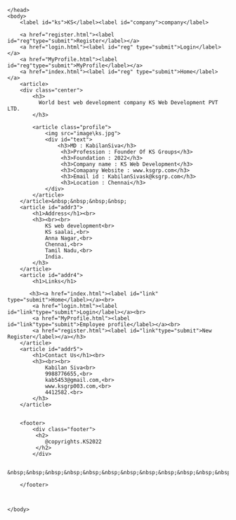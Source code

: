 
<!DOCTYPE html>
<!--[if lt IE 7]>      <html class="no-js lt-ie9 lt-ie8 lt-ie7"> <![endif]-->
<!--[if IE 7]>         <html class="no-js lt-ie9 lt-ie8"> <![endif]-->
<!--[if IE 8]>         <html class="no-js lt-ie9"> <![endif]-->
<!--[if gt IE 8]>      <html class="no-js"> <!--<![endif]-->
<html>
    <head>
        <meta charset="utf-8">
        <meta http-equiv="X-UA-Compatible" content="IE=edge">
        <title>APP DEVELOPMENT</title>
        <meta name="description" content="">
        <meta name="viewport" content="width=device-width, initial-scale=1">
        <link rel="stylesheet" href="css/main.css">
        
    </head>
    <body>
        <label id="ks">KS</label><label id="company">company</label>
        
        <a href="register.html"><label id="reg"type="submit">Register</label></a>
        <a href="login.html"><label id="reg" type="submit">Login</label></a>   
        <a href="MyProfile.html"><label id="reg"type="submit">MyProfile</label></a>
        <a href="index.html"><label id="reg" type="submit">Home</label></a>
        <article>
        <div class="center">
            <h3>
              World best web development company KS Web Development PVT LTD.
            </h3>
            
            <article class="profile">
                <img src="image\ks.jpg">
                <div id="text">
                    <h3>MD : KabilanSiva</h3>
                     <h3>Profession : Founder Of KS Groups</h3>
                     <h3>Foundation : 2022</h3>
                     <h3>Company name : KS Web Development</h3>
                     <h3>Comapany Website : www.ksgrp.com</h3>
                     <h3>Email id : KabilanSivask@ksgrp.com</h3>
                     <h3>Location : Chennai</h3>
                </div>
            </article>
        </article>&nbsp;&nbsp;&nbsp;&nbsp;
        <article id="addr3">
            <h1>Address</h1><br>
            <h3><br><br>
                KS web development<br>
                KS saalai,<br>
                Anna Nagar,<br>
                Chennai,<br>
                Tamil Nadu,<br>
                India.
            </h3>
        </article>
        <article id="addr4">
            <h1>Links</h1>
          
           <h3><a href="index.html"><label id="link" type="submit">Home</label></a><br>
            <a href="login.html"><label id="link"type="submit">Login</label></a><br>
            <a href="MyProfile.html"><label id="link"type="submit">Employee profile</label></a><br>
            <a href="register.html"><label id="link"type="submit">New Register</label></a></h3> 
        </article>
        <article id="addr5">
            <h1>Contact Us</h1><br>
            <h3><br><br>
                Kabilan Siva<br>
                9988776655,<br>
                kab5453@gmail.com,<br>
                www.ksgrp003.com,<br>
                4412582.<br>
            </h3>
        </article>
        
        
        <footer>
            <div class="footer">
             <h2>
                @copyrights.KS2022
             </h2>
            </div>
         
               &nbsp;&nbsp;&nbsp;&nbsp;&nbsp;&nbsp;&nbsp;&nbsp;&nbsp;&nbsp;&nbsp;&nbsp;&nbsp;&nbsp;&nbsp;&nbsp;
            
        </footer>
    
        

    </body>
</html>

